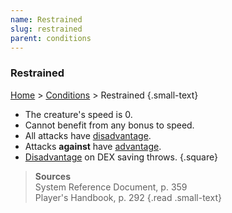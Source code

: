 ```yaml
---
name: Restrained
slug: restrained
parent: conditions
---
```

### Restrained
 [Home](dm-operations-center) > [Conditions](conditions) > Restrained {.small-text}

- The creature's speed is 0.
- Cannot benefit from any bonus to speed.
- All attacks have [disadvantage](advantage-disadvantage).
- Attacks **against** have [advantage](advantage-disadvantage).
- [Disadvantage](advantage-disadvantage) on DEX saving throws.
{.square}

> **Sources** <br/>
> System Reference Document, p. 359<br/>
> Player's Handbook, p. 292
{.read .small-text}
